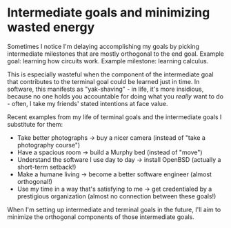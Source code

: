 # Intermediate goals and minimizing wasted energy

Sometimes I notice I'm delaying accomplishing my goals by picking intermediate milestones that are mostly orthogonal to the end goal.
Example goal: learning how circuits work. Example milestone: learning calculus.

This is especially wasteful when the component of the intermediate goal that contributes to the terminal goal could be learned just in time.
In software, this manifests as "yak-shaving" - in life, it's more insidious, because no one holds you accountable for doing what you *really* want to do - often, I take my friends' stated intentions at face value.

Recent examples from my life of terminal goals and the intermediate goals I substitute for them:

- Take better photographs -> buy a nicer camera (instead of "take a photography course")
- Have a spacious room -> build a Murphy bed (instead of "move")
- Understand the software I use day to day -> install OpenBSD (actually a short-term setback!)
- Make a humane living -> become a better software engineer (almost orthogonal!)
- Use my time in a way that's satisfying to me -> get credentialed by a prestigious organization (almost no connection between these goals!)

When I'm setting up intermediate and terminal goals in the future, I'll aim to minimize the orthogonal components of those intermediate goals.
